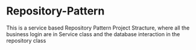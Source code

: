 # Repository-Pattern
This is a service based Repository Pattern Project Stracture, where all the business login are in Service class and the database interaction in the repository class
